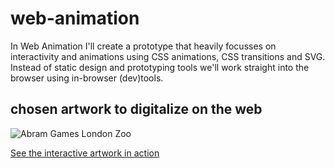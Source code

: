 # web-animation
In Web Animation I'll create a prototype that heavily focusses on interactivity and animations using CSS animations, CSS transitions and SVG. Instead of static design and prototyping tools we'll work straight into the browser using in-browser (dev)tools.

## chosen artwork to digitalize on the web
![Abram Games London Zoo](https://d3atsf3fgek2rw.cloudfront.net/content/uploads/2014/08/London-Zoo-1002x1616.jpg "Abram Games London Zoo")

[See the interactive artwork in action](https://joopakerboom.github.io/web-animation/)
